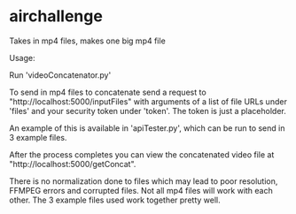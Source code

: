 # airchallenge
Takes in mp4 files, makes one big mp4 file

Usage:

Run 'videoConcatenator.py'

To send in mp4 files to concatenate send a request to "http://localhost:5000/inputFiles" with arguments of a list of file URLs under 'files' and your security token under 'token'. The token is just a placeholder.

An example of this is available in 'apiTester.py', which can be run to send in 3 example files.

After the process completes you can view the concatenated video file at "http://localhost:5000/getConcat".

There is no normalization done to files which may lead to poor resolution, FFMPEG errors and corrupted files. Not all mp4 files will work with each other. The 3 example files used work together pretty well.
